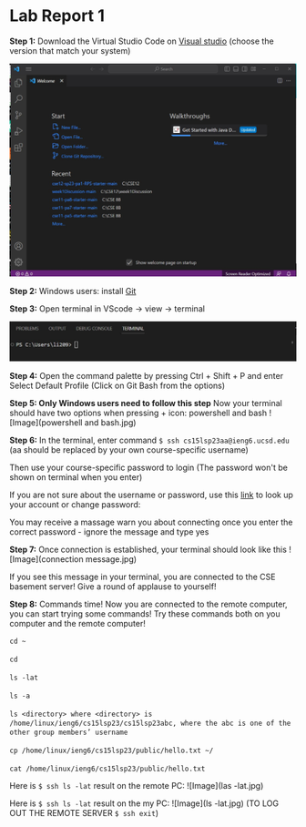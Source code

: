 Lab Report 1
============
**Step 1:** Download the Virtual Studio Code on [Visual studio](https://code.visualstudio.com/Download) (choose the version that match your system)

![Image](VScode.jpg)

**Step 2:** Windows users: install [Git](https://gitforwindows.org/)


**Step 3:** Open terminal in VScode -> view -> terminal

![Image](terminal.jpg)

**Step 4:** Open the command palette by pressing Ctrl + Shift + P and enter Select Default Profile (Click on Git Bash from the options)

**Step 5: Only Windows users need to follow this step** Now your terminal should have two options when pressing + icon: powershell and bash
![Image](powershell and bash.jpg)

**Step 6:** In the terminal, enter command `$ ssh cs15lsp23aa@ieng6.ucsd.edu` (aa should be replaced by your own course-specific username)

Then use your course-specific password to login (The password won't be shown on terminal when you enter)

If you are not sure about the username or password, use this [link](https://sdacs.ucsd.edu/~icc/index.php) to look up your account or change password:

You may receive a massage warn you about connecting once you enter the correct password - ignore the message and type yes

**Step 7:** Once connection is established, your terminal should look like this
![Image](connection message.jpg)

If you see this message in your terminal, you are connected to the CSE basement server! Give a round of applause to yourself!

**Step 8:** Commands time!
Now you are connected to the remote computer, you can start trying some commands! Try these commands both on you computer and the remote computer!
````
cd ~

cd

ls -lat

ls -a

ls <directory> where <directory> is /home/linux/ieng6/cs15lsp23/cs15lsp23abc, where the abc is one of the other group members’ username

cp /home/linux/ieng6/cs15lsp23/public/hello.txt ~/

cat /home/linux/ieng6/cs15lsp23/public/hello.txt
````

Here is `$ ssh ls -lat` result on the remote PC:
![Image](las -lat.jpg)

Here is `$ ssh ls -lat` result on the my PC:
![Image](ls -lat.jpg)
(TO LOG OUT THE REMOTE SERVER `$ ssh exit`)
